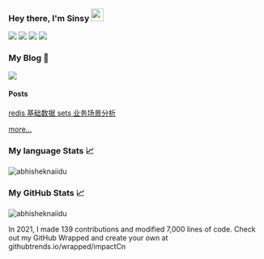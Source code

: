 ### Hey there, I'm Sinsy <img src="https://media.giphy.com/media/hvRJCLFzcasrR4ia7z/giphy.gif" width="25px">
[![](https://img.shields.io/badge/Zhihu-hello%20tomcat-blue?style=flat-square)](https://www.zhihu.com/people/since-zh)
[![](https://img.shields.io/badge/Homepage-about-brightgreen?style=flat-square)](https://blog.sincehub.cn/about/)
[![](https://img.shields.io/badge/Email-sinsy%401996@gmail.com-red?style=flat-square)](mailto:sinsy1996@gmail.com)
[![](https://img.shields.io/badge/InfoQ-sinsy-blue?style=flat-square)](https://www.infoq.cn/u/sinsy/publish)


### My Blog :pencil:

[![](https://img.shields.io/badge/sinsy-blog-e91e63?style=flat-square&labelColor=1c40a5)](https://blog.sincehub.cn/)

#### Posts 

[redis 基础数据 sets 业务场景分析](https://blog.sincehub.cn/2020/11/28/redis-sets/)

[more...](https://blog.sincehub.cn/)

### My language Stats 📈
 
 <img src="https://github-readme-stats.vercel.app/api/top-langs/?username=impactCn&show_icons=true&theme=gotham" alt="abhisheknaiidu" />

### My GitHub Stats 📈

 <img src="https://github-readme-stats.vercel.app/api?username=impactCn&show_icons=true&theme=gotham" alt="abhisheknaiidu" />




 
 In 2021, I made 139 contributions and modified 7,000 lines of code. Check out my GitHub Wrapped and create your own at githubtrends.io/wrapped/impactCn
